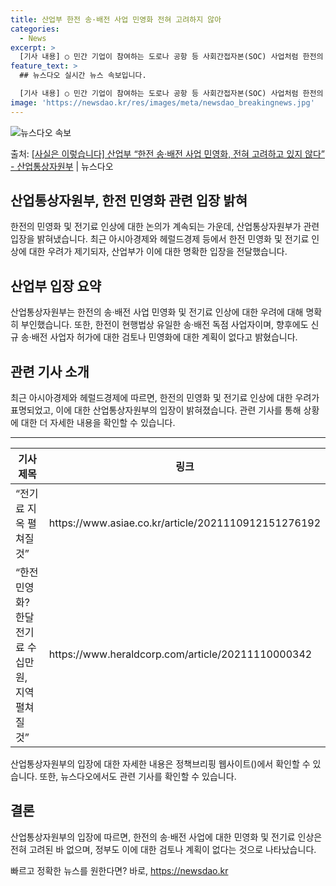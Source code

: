 ```yaml
---
title: 산업부 한전 송·배전 사업 민영화 전혀 고려하지 않아
categories:
  - News
excerpt: >
  [기사 내용] ○ 민간 기업이 참여하는 도로나 공항 등 사회간접자본(SOC) 사업처럼 한전의 송전선로 사업에…
feature_text: >
  ## 뉴스다오 실시간 뉴스 속보입니다.

  [기사 내용] ○ 민간 기업이 참여하는 도로나 공항 등 사회간접자본(SOC) 사업처럼 한전의 송전선로 사업에…
image: 'https://newsdao.kr/res/images/meta/newsdao_breakingnews.jpg'
---
```


![뉴스다오 속보](https://newsdao.kr/res/images/meta/newsdao_breakingnews.jpg)

<p>출처: <a href="https://newsdao.kr/2665" rel="dofollow">[사실은 이렇습니다] 산업부 “한전 송·배전 사업 민영화, 전혀 고려하고 있지 않다” - 산업통상자원부</a> | 뉴스다오</p>

<h2>산업통상자원부, 한전 민영화 관련 입장 밝혀</h2>

<p data-ke-size="size16">한전의 민영화 및 전기료 인상에 대한 논의가 계속되는 가운데, 산업통상자원부가 관련 입장을 밝혀냈습니다. 최근 아시아경제와 헤럴드경제 등에서 한전 민영화 및 전기료 인상에 대한 우려가 제기되자, 산업부가 이에 대한 명확한 입장을 전달했습니다.</p>

<h2 data-ke-size="size26">산업부 입장 요약</h2>

<p data-ke-size="size16">산업통상자원부는 한전의 송·배전 사업 민영화 및 전기료 인상에 대한 우려에 대해 명확히 부인했습니다. 또한, 한전이 현행법상 유일한 송·배전 독점 사업자이며, 향후에도 신규 송·배전 사업자 허가에 대한 검토나 민영화에 대한 계획이 없다고 밝혔습니다.</p>

<h2 data-ke-size="size26">관련 기사 소개</h2>

<p data-ke-size="size16">최근 아시아경제와 헤럴드경제에 따르면, 한전의 민영화 및 전기료 인상에 대한 우려가 표명되었고, 이에 대한 산업통상자원부의 입장이 밝혀졌습니다. 관련 기사를 통해 상황에 대한 더 자세한 내용을 확인할 수 있습니다.</p>

<hr>

<table>
  <thead>
    <tr>
      <th>기사 제목</th>
      <th>링크</th>
    </tr>
  </thead>
  <tbody>
    <tr>
      <td>“전기료 지옥 펼쳐질 것”</td>
      <td>https://www.asiae.co.kr/article/2021110912151276192</td>
    </tr>
    <tr>
      <td>“한전 민영화? 한달 전기료 수십만원, 지역 펼쳐질 것”</td>
      <td>https://www.heraldcorp.com/article/20211110000342</td>
  </tbody>
</table>

<p data-ke-size="size16">산업통상자원부의 입장에 대한 자세한 내용은 정책브리핑 웹사이트()에서 확인할 수 있습니다. 또한, 뉴스다오에서도 관련 기사를 확인할 수 있습니다.</p>

<h2 data-ke-size="size26">결론</h2>

<p data-ke-size="size16">산업통상자원부의 입장에 따르면, 한전의 송·배전 사업에 대한 민영화 및 전기료 인상은 전혀 고려된 바 없으며, 정부도 이에 대한 검토나 계획이 없다는 것으로 나타났습니다.</p> 

빠르고 정확한 뉴스를 원한다면? 바로, <a href="https://newsdao.kr" rel="dofollow">https://newsdao.kr</a>


